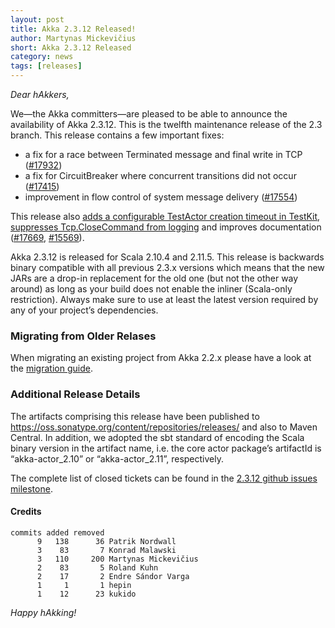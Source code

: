 ```yaml
---
layout: post
title: Akka 2.3.12 Released!
author: Martynas Mickevičius
short: Akka 2.3.12 Released
category: news
tags: [releases]
---
```


*Dear hAkkers,*

We—the Akka committers—are pleased to be able to announce the availability of Akka 2.3.12. This is the twelfth maintenance release of the 2.3 branch. This release contains a few important fixes:

 - a fix for a race between Terminated message and final write in TCP ([#17932](https://github.com/akka/akka/issues/17932))
 - a fix for CircuitBreaker where concurrent transitions did not occur ([#17415](https://github.com/akka/akka/issues/17415))
 - improvement in flow control of system message delivery ([#17554](https://github.com/akka/akka/issues/17554))

This release also [adds a configurable TestActor creation timeout in TestKit](https://github.com/akka/akka/issues/17711), [suppresses Tcp.CloseCommand from logging](https://github.com/akka/akka/issues/17572) and improves documentation ([#17669](https://github.com/akka/akka/issues/17669), [#15569](https://github.com/akka/akka/issues/15569)).

Akka 2.3.12 is released for Scala 2.10.4 and 2.11.5. This release is backwards binary compatible with all previous 2.3.x versions which means that the new JARs are a drop-in replacement for the old one (but not the other way around) as long as your build does not enable the inliner (Scala-only restriction). Always make sure to use at least the latest version required by any of your project’s dependencies.

### Migrating from Older Relases ###

When migrating an existing project from Akka 2.2.x please have a look at the [migration guide](http://doc.akka.io/docs/akka/2.3.11/project/migration-guide-2.2.x-2.3.x.html).

### Additional Release Details ###

The artifacts comprising this release have been published to https://oss.sonatype.org/content/repositories/releases/ and also to Maven Central. In addition, we adopted the sbt standard of encoding the Scala binary version in the artifact name, i.e. the core actor package’s artifactId is “akka-actor_2.10” or “akka-actor_2.11”, respectively.

The complete list of closed tickets can be found in the [2.3.12 github issues milestone](https://github.com/akka/akka/issues?q=milestone%3A2.3.12).

#### Credits ####

    commits added removed
          9   138      36 Patrik Nordwall
          3    83       7 Konrad Malawski
          3   110     200 Martynas Mickevičius
          2    83       5 Roland Kuhn
          2    17       2 Endre Sándor Varga
          1     1       1 hepin
          1    12      23 kukido

*Happy hAkking!*
